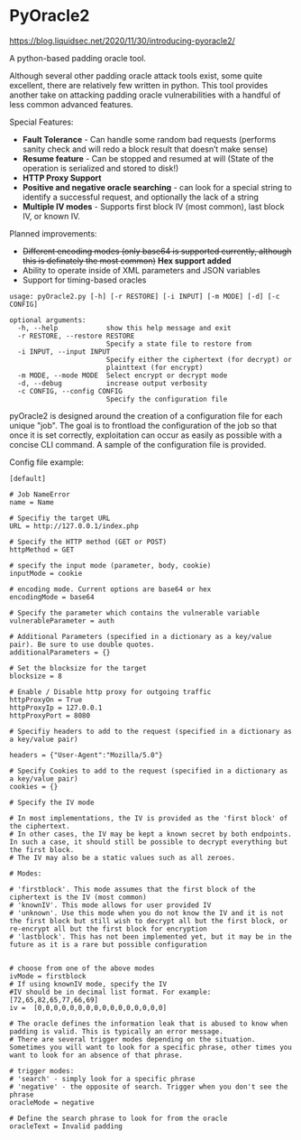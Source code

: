 # PyOracle2

https://blog.liquidsec.net/2020/11/30/introducing-pyoracle2/

A python-based padding oracle tool.

Although several other padding oracle attack tools exist, some quite excellent, there are relatively few written in python. This tool provides another take on attacking padding oracle vulnerabilities with a handful of less common advanced features. 

Special Features:

- **Fault Tolerance** - Can handle some random bad requests (performs sanity check and will redo a block result that doesn’t make sense)
- **Resume feature** - Can be stopped and resumed at will (State of the operation is serialized and stored to disk!)
- **HTTP Proxy Support**
- **Positive and negative oracle searching** - can look for a special string to identify a successful request, and optionally the lack of a string
- **Multiple IV modes** - Supports first block IV (most common), last block IV, or known IV.

Planned improvements:

- ~~Different encoding modes (only base64 is supported currently, although this is definately the most common)~~ **Hex support added**
- Ability to operate inside of XML parameters and JSON variables
- Support for timing-based oracles



```
usage: pyOracle2.py [-h] [-r RESTORE] [-i INPUT] [-m MODE] [-d] [-c CONFIG]

optional arguments:
  -h, --help            show this help message and exit
  -r RESTORE, --restore RESTORE
                        Specify a state file to restore from
  -i INPUT, --input INPUT
                        Specify either the ciphertext (for decrypt) or
                        plainttext (for encrypt)
  -m MODE, --mode MODE  Select encrypt or decrypt mode
  -d, --debug           increase output verbosity
  -c CONFIG, --config CONFIG
                        Specify the configuration file
```

pyOracle2 is designed around the creation of a configuration file for each unique "job". The goal is to frontload the configuration of the job so that once it is set correctly, exploitation can occur as easily as possible with a concise CLI command. A sample of the configuration file is provided.


Config file example:
```
[default]

# Job NameError
name = Name

# Specifiy the target URL
URL = http://127.0.0.1/index.php

# Specify the HTTP method (GET or POST)
httpMethod = GET

# specify the input mode (parameter, body, cookie)
inputMode = cookie

# encoding mode. Current options are base64 or hex
encodingMode = base64

# Specify the parameter which contains the vulnerable variable
vulnerableParameter = auth

# Additional Parameters (specified in a dictionary as a key/value pair). Be sure to use double quotes. 
additionalParameters = {}

# Set the blocksize for the target
blocksize = 8

# Enable / Disable http proxy for outgoing traffic
httpProxyOn = True
httpProxyIp = 127.0.0.1
httpProxyPort = 8080

# Specifiy headers to add to the request (specified in a dictionary as a key/value pair)

headers = {"User-Agent":"Mozilla/5.0"}

# Specify Cookies to add to the request (specified in a dictionary as a key/value pair)
cookies = {}

# Specify the IV mode

# In most implementations, the IV is provided as the 'first block' of the ciphertext. 
# In other cases, the IV may be kept a known secret by both endpoints. In such a case, it should still be possible to decrypt everything but the first block.
# The IV may also be a static values such as all zeroes.

# Modes: 

# 'firstblock'. This mode assumes that the first block of the ciphertext is the IV (most common)
# 'knownIV'. This mode allows for user provided IV
# 'unknown'. Use this mode when you do not know the IV and it is not the first block but still wish to decrypt all but the first block, or re-encrypt all but the first block for encryption
# 'lastblock'. This has not been implemented yet, but it may be in the future as it is a rare but possible configuration


# choose from one of the above modes
ivMode = firstblock
# If using knownIV mode, specify the IV
#IV should be in decimal list format. For example: [72,65,82,65,77,66,69]
iv =  [0,0,0,0,0,0,0,0,0,0,0,0,0,0,0,0]

# The oracle defines the information leak that is abused to know when padding is valid. This is typically an error message.
# There are several trigger modes depending on the situation. Sometimes you will want to look for a specific phrase, other times you want to look for an absence of that phrase. 

# trigger modes:
# 'search' - simply look for a specific phrase
# 'negative' - the opposite of search. Trigger when you don't see the phrase
oracleMode = negative

# Define the search phrase to look for from the oracle
oracleText = Invalid padding
```
